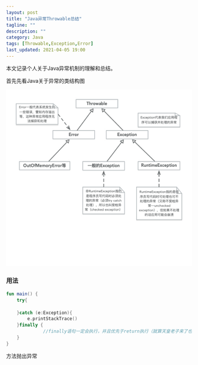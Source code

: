 ```yaml
---
layout: post
title: "Java异常Throwable总结"
tagline: ""
description: ""
category: Java
tags: [Throwable,Exception,Error]
last_updated: 2021-04-05 19:00
---
```


本文记录个人关于Java异常机制的理解和总结。

首先先看Java关于异常的类结构图

![异常机制类图](/images/blog/java/java_exception.jpeg)

### 用法

```kotlin
fun main() {
    try{
			
    }catch (e:Exception){
        e.printStackTrace()
    }finally {
			  //finally语句一定会执行，并且优先于return执行（就算天皇老子来了也会执行）
    }
}
```

方法抛出异常

